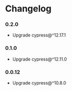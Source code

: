 # Changelog

### 0.2.0

- Upgrade cypress@^12.17.1

### 0.1.0

- Upgrade cypress@^12.11.0

### 0.0.12

- Upgrade cypress@^10.8.0
